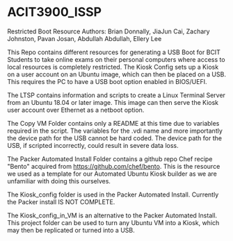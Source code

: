 # ACIT3900_ISSP
Restricted Boot Resource
Authors: Brian Donnally, JiaJun Cai, Zachary Johnston, Pavan Josan, Abdullah Abdullah, Ellery Lee

This Repo contains different resources for generating a USB Boot for BCIT Students to take online exams on their personal computers where access to local resources is completely restricted. The Kiosk Config sets up a Kiosk on a user account on an Ubuntu image, which can then be placed on a USB. This requires the PC to have a USB boot option enabled in BIOS/UEFI.

The LTSP contains information and scripts to create a Linux Terminal Server from an Ubuntu 18.04 or later image. This image can then serve the Kiosk user account over Ethernet as a netboot option.

The Copy VM Folder contains only a README at this time due to variables required in the script. The variables for the .vdi name and more importantly the device path for the USB cannot be hard coded. The device path for the USB, if scripted incorrectly, could result in severe data loss.

The Packer Automated Install Folder contains a github repo Chef recipe "Bento" acquired from https://github.com/chef/bento. This is the resource we used as a template for our Automated Ubuntu Kiosk builder as we are unfamiliar with doing this ourselves.

The Kiosk_config folder is used in the Packer Automated Install. Currently the Packer install IS NOT COMPLETE.

The Kiosk_config_in_VM is an alternative to the Packer Automated Install. This project folder can be used to turn any Ubuntu VM into a Kiosk, which may then be replicated or turned into a USB.
